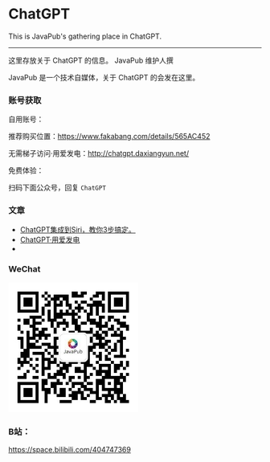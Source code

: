 # ChatGPT
This is JavaPub's gathering place in ChatGPT.

---

这里存放关于 ChatGPT 的信息。 JavaPub 维护人撰

JavaPub 是一个技术自媒体，关于 ChatGPT 的会发在这里。


### 账号获取

自用账号：

推荐购买位置：<https://www.fakabang.com/details/565AC452>

无需梯子访问·用爱发电：<http://chatgpt.daxiangyun.net/>

免费体验：

扫码下面公众号，回复 `ChatGPT`

### 文章

- [ChatGPT集成到Siri，教你3步搞定。](https://www.douyin.com/video/7201771558904319247)
- [ChatGPT·用爱发电](https://mp.weixin.qq.com/s/NYWVpu7hic6eOB6jTAG3CA)
- []()

### WeChat


<a name="公众号"><img src="68747470733a2f2f747661342e73696e61696d672e636e2f6d773639302f30303746334343386c793168306a7065627a6235316a33303736303736676c772e6a7067.jpeg" alt="公众号"></a>




### B站：

https://space.bilibili.com/404747369

